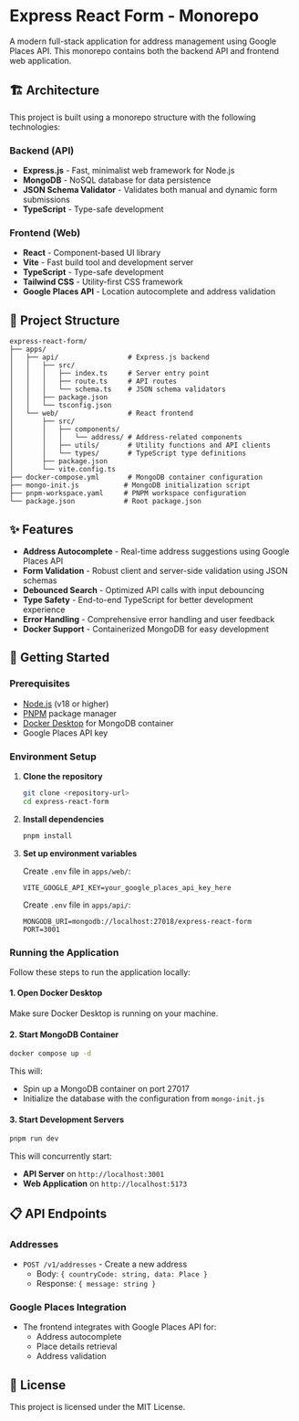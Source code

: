 # Express React Form - Monorepo

A modern full-stack application for address management using Google Places API. This monorepo contains both the backend API and frontend web application.

## 🏗️ Architecture

This project is built using a monorepo structure with the following technologies:

### Backend (API)
- **Express.js** - Fast, minimalist web framework for Node.js
- **MongoDB** - NoSQL database for data persistence
- **JSON Schema Validator** - Validates both manual and dynamic form submissions
- **TypeScript** - Type-safe development

### Frontend (Web)
- **React** - Component-based UI library
- **Vite** - Fast build tool and development server
- **TypeScript** - Type-safe development
- **Tailwind CSS** - Utility-first CSS framework
- **Google Places API** - Location autocomplete and address validation

## 📁 Project Structure

```
express-react-form/
├── apps/
│   ├── api/                 # Express.js backend
│   │   ├── src/
│   │   │   ├── index.ts     # Server entry point
│   │   │   ├── route.ts     # API routes
│   │   │   └── schema.ts    # JSON schema validators
│   │   ├── package.json
│   │   └── tsconfig.json
│   └── web/                 # React frontend
│       ├── src/
│       │   ├── components/
│       │   │   └── address/ # Address-related components
│       │   ├── utils/       # Utility functions and API clients
│       │   └── types/       # TypeScript type definitions
│       ├── package.json
│       └── vite.config.ts
├── docker-compose.yml       # MongoDB container configuration
├── mongo-init.js           # MongoDB initialization script
├── pnpm-workspace.yaml     # PNPM workspace configuration
└── package.json            # Root package.json
```

## ✨ Features

- **Address Autocomplete** - Real-time address suggestions using Google Places API
- **Form Validation** - Robust client and server-side validation using JSON schemas
- **Debounced Search** - Optimized API calls with input debouncing
- **Type Safety** - End-to-end TypeScript for better development experience
- **Error Handling** - Comprehensive error handling and user feedback
- **Docker Support** - Containerized MongoDB for easy development

## 🚀 Getting Started

### Prerequisites

- [Node.js](https://nodejs.org/) (v18 or higher)
- [PNPM](https://pnpm.io/) package manager
- [Docker Desktop](https://www.docker.com/products/docker-desktop/) for MongoDB container
- Google Places API key

### Environment Setup

1. **Clone the repository**
   ```bash
   git clone <repository-url>
   cd express-react-form
   ```

2. **Install dependencies**
   ```bash
   pnpm install
   ```

3. **Set up environment variables**
   
   Create `.env` file in `apps/web/`:
   ```env
   VITE_GOOGLE_API_KEY=your_google_places_api_key_here
   ```

   Create `.env` file in `apps/api/`:
   ```env
   MONGODB_URI=mongodb://localhost:27018/express-react-form
   PORT=3001
   ```

### Running the Application

Follow these steps to run the application locally:

#### 1. Open Docker Desktop
Make sure Docker Desktop is running on your machine.

#### 2. Start MongoDB Container
```bash
docker compose up -d
```
This will:
- Spin up a MongoDB container on port 27017
- Initialize the database with the configuration from `mongo-init.js`

#### 3. Start Development Servers
```bash
pnpm run dev
```
This will concurrently start:
- **API Server** on `http://localhost:3001`
- **Web Application** on `http://localhost:5173`

## 📋 API Endpoints

### Addresses
- `POST /v1/addresses` - Create a new address
  - Body: `{ countryCode: string, data: Place }`
  - Response: `{ message: string }`

### Google Places Integration
- The frontend integrates with Google Places API for:
  - Address autocomplete
  - Place details retrieval
  - Address validation

## 📝 License

This project is licensed under the MIT License.
